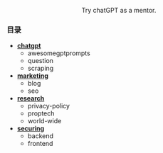 <p align="center">
    Try chatGPT as a mentor.
</p>

### 目录
- [**chatgpt**](https://github.com/SinsamutQ/chatGPT-mentor/tree/main/chatgpt)
    - awesomegptprompts
    - question
    - scraping
- [**marketing**](https://github.com/SinsamutQ/chatGPT-mentor/tree/main/marketing)
    - blog
    - seo
- [**research**](https://github.com/SinsamutQ/chatGPT-mentor/tree/main/research)
    - privacy-policy
    - proptech
    - world-wide
- [**securing**](https://github.com/SinsamutQ/chatGPT-mentor/tree/main/securing)
    - backend
    - frontend